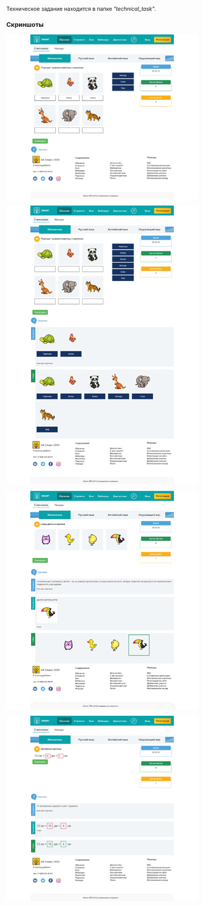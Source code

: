 Техническое задание находится в папке _"technical_task"_.

### Скриншоты

![Первое задание (без ответов)](screenshot/task1_1.png)

![Первое задание](screenshot/task1_2.png)

![Второе задание](screenshot/task2.png)

![Третье задание](screenshot/task3.png)
